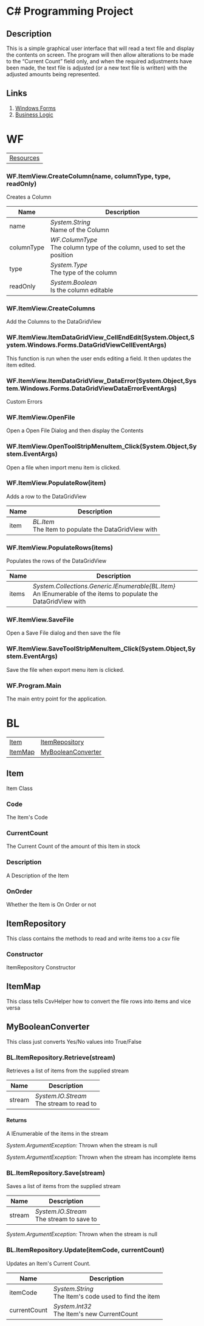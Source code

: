 # C# Programming Project
## Description
This is a simple graphical user interface that will read a text file and display the
contents on screen. The program will then allow alterations to be made to the “Current Count” field
only, and when the required adjustments have been made, the text file is adjusted (or a new text file
is written) with the adjusted amounts being represented.  

## Links

1. [Windows Forms](#wf)
2. [Business Logic](#bl)

# WF

<table>
<tbody>
<tr>
<td><a href="#resources">Resources</a></td>
</tr>
</tbody>
</table>

### WF.ItemView.CreateColumn(name, columnType, type, readOnly)

Creates a Column

| Name | Description |
| ---- | ----------- |
| name | *System.String*<br>Name of the Column |
| columnType | *WF.ColumnType*<br>The column type of the column, used to set the position |
| type | *System.Type*<br>The type of the column |
| readOnly | *System.Boolean*<br>Is the column editable |

### WF.ItemView.CreateColumns

Add the Columns to the DataGridView

### WF.ItemView.ItemDataGridView_CellEndEdit(System.Object,System.Windows.Forms.DataGridViewCellEventArgs)

This function is run when the user ends editing a field. It then updates the item edited.

### WF.ItemView.ItemDataGridView_DataError(System.Object,System.Windows.Forms.DataGridViewDataErrorEventArgs)

Custom Errors

### WF.ItemView.OpenFile

Open a Open File Dialog and then display the Contents

### WF.ItemView.OpenToolStripMenuItem_Click(System.Object,System.EventArgs)

Open a file when import menu item is clicked.

### WF.ItemView.PopulateRow(item)

Adds a row to the DataGridView

| Name | Description |
| ---- | ----------- |
| item | *BL.Item*<br>The Item to populate the DataGridView with |

### WF.ItemView.PopulateRows(items)

Populates the rows of the DataGridView

| Name | Description |
| ---- | ----------- |
| items | *System.Collections.Generic.IEnumerable{BL.Item}*<br>An IEnumerable of the items to populate the DataGridView with |

### WF.ItemView.SaveFile

Open a Save File dialog and then save the file

### WF.ItemView.SaveToolStripMenuItem_Click(System.Object,System.EventArgs)

Save the file when export menu item is clicked.

### WF.Program.Main

The main entry point for the application.

# BL

<table>
<tbody>
<tr>
<td><a href="#item">Item</a></td>
<td><a href="#itemrepository">ItemRepository</a></td>
</tr>
<tr>
<td><a href="#itemmap">ItemMap</a></td>
<td><a href="#mybooleanconverter">MyBooleanConverter</a></td>
</tr>
</tbody>
</table>


## Item

Item Class

### Code

The Item's Code

### CurrentCount

The Current Count of the amount of this Item in stock

### Description

A Description of the Item

### OnOrder

Whether the Item is On Order or not


## ItemRepository

This class contains the methods to read and write items too a csv file

### Constructor

ItemRepository Constructor


## ItemMap

This class tells CsvHelper how to convert the file rows into items and vice versa


## MyBooleanConverter

This class just converts Yes/No values into True/False

### BL.ItemRepository.Retrieve(stream)

Retrieves a list of items from the supplied stream

| Name | Description |
| ---- | ----------- |
| stream | *System.IO.Stream*<br>The stream to read to |

#### Returns

A IEnumerable of the items in the stream

*System.ArgumentException:* Thrown when the stream is null

*System.ArgumentException:* Thrown when the stream has incomplete items

### BL.ItemRepository.Save(stream)

Saves a list of items from the supplied stream

| Name | Description |
| ---- | ----------- |
| stream | *System.IO.Stream*<br>The stream to save to |

*System.ArgumentException:* Thrown when the stream is null

### BL.ItemRepository.Update(itemCode, currentCount)

Updates an Item's Current Count.

| Name | Description |
| ---- | ----------- |
| itemCode | *System.String*<br>The Item's code used to find the item |
| currentCount | *System.Int32*<br>The Item's new CurrentCount |
